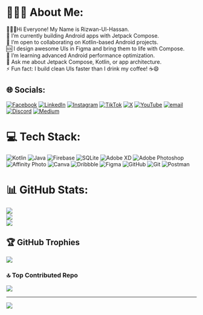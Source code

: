 # 👩🏻‍💻 About Me:
👩🏻‍💻Hi Everyone! My Name is Rizwan-Ul-Hassan.<br>🎯 I’m currently building Android apps with Jetpack Compose.<br>🤝 I’m open to collaborating on Kotlin-based Android projects.<br>🆘 I design awesome UIs in Figma and bring them to life with Compose.<br>🌱 I’m learning advanced Android performance optimization.<br>💬 Ask me about Jetpack Compose, Kotlin, or app architecture.<br>⚡ Fun fact: I build clean UIs faster than I drink my coffee! ☕😄


## 🌐 Socials:
[![Facebook](https://img.shields.io/badge/Facebook-%231877F2.svg?logo=Facebook&logoColor=white)](https://facebook.com/https://www.facebook.com/profile.php?id=61575082256348) [![LinkedIn](https://img.shields.io/badge/LinkedIn-%230077B5.svg?logo=linkedin&logoColor=white)](https://linkedin.com/in/rizwanhassan07) [![Instagram](https://img.shields.io/badge/Instagram-%23E4405F.svg?logo=Instagram&logoColor=white)](https://instagram.com/rizwandevid)  [![TikTok](https://img.shields.io/badge/TikTok-%23000000.svg?logo=TikTok&logoColor=white)](https://tiktok.com/@rizwandevid) [![X](https://img.shields.io/badge/X-black.svg?logo=X&logoColor=white)](https://x.com/rizwandevid1) [![YouTube](https://img.shields.io/badge/YouTube-%23FF0000.svg?logo=YouTube&logoColor=white)](https://youtube.com/@rizwancodes) [![email](https://img.shields.io/badge/Email-D14836?logo=gmail&logoColor=white)](mailto:rizwandevid07@gmail.com) [![Discord](https://img.shields.io/badge/Discord-%237289DA.svg?logo=discord&logoColor=white)](https://discord.gg/rizwancodes)   [![Medium](https://img.shields.io/badge/Medium-12100E?logo=medium&logoColor=white)](https://medium.com/@rizwandevid) 

# 💻 Tech Stack:
![Kotlin](https://img.shields.io/badge/kotlin-%237F52FF.svg?style=for-the-badge&logo=kotlin&logoColor=white) ![Java](https://img.shields.io/badge/java-%23ED8B00.svg?style=for-the-badge&logo=openjdk&logoColor=white) ![Firebase](https://img.shields.io/badge/firebase-%23039BE5.svg?style=for-the-badge&logo=firebase) ![SQLite](https://img.shields.io/badge/sqlite-%2307405e.svg?style=for-the-badge&logo=sqlite&logoColor=white)   ![Adobe XD](https://img.shields.io/badge/Adobe%20XD-470137?style=for-the-badge&logo=Adobe%20XD&logoColor=#FF61F6) ![Adobe Photoshop](https://img.shields.io/badge/adobe%20photoshop-%2331A8FF.svg?style=for-the-badge&logo=adobe%20photoshop&logoColor=white) ![Affinity Photo](https://img.shields.io/badge/affinityphoto-%237E4DD2.svg?style=for-the-badge&logo=affinity-photo&logoColor=white) ![Canva](https://img.shields.io/badge/Canva-%2300C4CC.svg?style=for-the-badge&logo=Canva&logoColor=white) ![Dribbble](https://img.shields.io/badge/Dribbble-EA4C89?style=for-the-badge&logo=dribbble&logoColor=white) ![Figma](https://img.shields.io/badge/figma-%23F24E1E.svg?style=for-the-badge&logo=figma&logoColor=white) ![GitHub](https://img.shields.io/badge/github-%23121011.svg?style=for-the-badge&logo=github&logoColor=white) ![Git](https://img.shields.io/badge/git-%23F05033.svg?style=for-the-badge&logo=git&logoColor=white) ![Postman](https://img.shields.io/badge/Postman-FF6C37?style=for-the-badge&logo=postman&logoColor=white)
# 📊 GitHub Stats:
![](https://github-readme-stats.vercel.app/api?username=devRizii&theme=radical&hide_border=true&include_all_commits=true&count_private=true)<br/>
![](https://nirzak-streak-stats.vercel.app/?user=devRizii&theme=radical&hide_border=true)<br/>
![](https://github-readme-stats.vercel.app/api/top-langs/?username=devRizii&theme=radical&hide_border=true&include_all_commits=true&count_private=true&layout=compact)

## 🏆 GitHub Trophies
![](https://github-profile-trophy.vercel.app/?username=devRizii&theme=radical&no-frame=true&no-bg=false&margin-w=4)

### 🔝 Top Contributed Repo
![](https://github-contributor-stats.vercel.app/api?username=devRizii&limit=5&theme=radical&combine_all_yearly_contributions=true)

---
[![](https://visitcount.itsvg.in/api?id=devRizii&icon=0&color=0)](https://visitcount.itsvg.in)

<!-- Proudly created with GPRM ( https://gprm.itsvg.in ) -->

